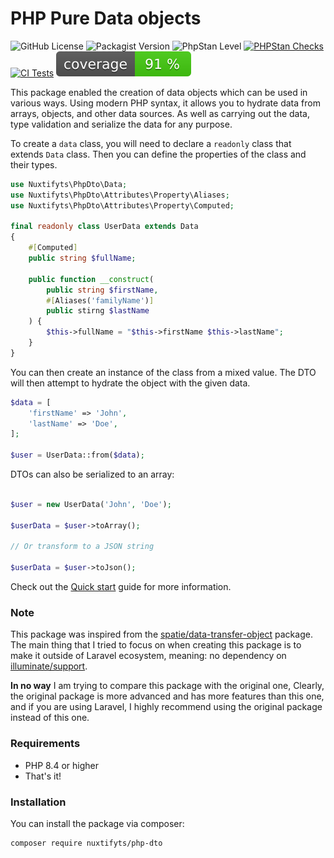 # PHP Pure Data objects

![GitHub License](https://img.shields.io/github/license/nuxtifyts/php-dto)
![Packagist Version](https://img.shields.io/packagist/v/nuxtifyts/php-dto)
![PhpStan Level](https://img.shields.io/badge/PHPStan-level%2010-brightgreen.svg)
[![PHPStan Checks](https://github.com/nuxtifyts/php-dto/actions/workflows/phpstan-tests.yml/badge.svg)](https://github.com/nuxtifyts/php-dto/actions/workflows/phpstan-tests.yml)
[![CI Tests](https://github.com/nuxtifyts/php-dto/actions/workflows/php-tests.yml/badge.svg)](https://github.com/nuxtifyts/php-dto/actions/workflows/php-tests.yml)
[![Test Coverage](https://raw.githubusercontent.com/nuxtifyts/php-dto/main/badge-coverage.svg)](https://packagist.org/packages/nuxtifyts/phpdto)

This package enabled the creation of data objects which can be used in various ways. 
Using modern PHP syntax, it allows you to hydrate data from arrays, objects, and other data sources.
As well as carrying out the data, type validation and serialize the data for any purpose.

To create a `data` class, you will need to declare a `readonly` class that extends `Data` class.
Then you can define the properties of the class and their types.

```php
use Nuxtifyts\PhpDto\Data;
use Nuxtifyts\PhpDto\Attributes\Property\Aliases;
use Nuxtifyts\PhpDto\Attributes\Property\Computed;

final readonly class UserData extends Data
{
    #[Computed]
    public string $fullName;

    public function __construct(
        public string $firstName,
        #[Aliases('familyName')]
        public stirng $lastName
    ) {
        $this->fullName = "$this->firstName $this->lastName";
    }
}
```

You can then create an instance of the class from a mixed value. The DTO will then attempt to hydrate the object with the given data.

```php
$data = [
    'firstName' => 'John',
    'lastName' => 'Doe',
];

$user = UserData::from($data);
```

DTOs can also be serialized to an array:

```php

$user = new UserData('John', 'Doe');

$userData = $user->toArray();

// Or transform to a JSON string

$userData = $user->toJson();

```

Check out the [Quick start](https://github.com/nuxtifyts/php-dto/blob/main/docs/Quickstart.md) guide for more information.

### Note

This package was inspired from the [spatie/data-transfer-object](https://github.com/spatie/laravel-data) package.
The main thing that I tried to focus on when creating this package is to make it outside of Laravel ecosystem, 
meaning: no dependency on [illuminate/support](https://github.com/illuminate/support).

**In no way** I am trying to compare this package with the original one,
Clearly, the original package is more advanced and has more features than this one,
and if you are using Laravel, I highly recommend using the original package instead of this one.

### Requirements

- PHP 8.4 or higher
- That's it!

### Installation

You can install the package via composer:

```bash
composer require nuxtifyts/php-dto
```
